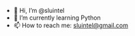 - 👋 Hi, I’m @sluintel
- 🌱 I’m currently learning Python
- 📫 How to reach me: sluintel@gmail.com

<!---
sluintel/sluintel is a ✨ special ✨ repository because its `README.md` (this file) appears on your GitHub profile.
You can click the Preview link to take a look at your changes.
--->
